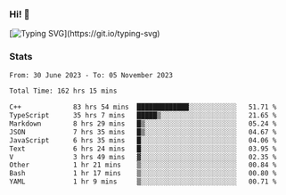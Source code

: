 ### Hi!  👋

[![Typing SVG](https://readme-typing-svg.herokuapp.com?font=Fira+Code&pause=1000&width=435&lines=Hello!+I'm+Texiwustion.)](https://git.io/typing-svg)

### Stats

<!--START_SECTION:waka-->

```txt
From: 30 June 2023 - To: 05 November 2023

Total Time: 162 hrs 15 mins

C++             83 hrs 54 mins  █████████████░░░░░░░░░░░░   51.71 %
TypeScript      35 hrs 7 mins   █████▒░░░░░░░░░░░░░░░░░░░   21.65 %
Markdown        8 hrs 29 mins   █▒░░░░░░░░░░░░░░░░░░░░░░░   05.24 %
JSON            7 hrs 35 mins   █▒░░░░░░░░░░░░░░░░░░░░░░░   04.67 %
JavaScript      6 hrs 35 mins   █░░░░░░░░░░░░░░░░░░░░░░░░   04.06 %
Text            6 hrs 24 mins   █░░░░░░░░░░░░░░░░░░░░░░░░   03.95 %
V               3 hrs 49 mins   ▓░░░░░░░░░░░░░░░░░░░░░░░░   02.35 %
Other           1 hr 21 mins    ▒░░░░░░░░░░░░░░░░░░░░░░░░   00.84 %
Bash            1 hr 17 mins    ▒░░░░░░░░░░░░░░░░░░░░░░░░   00.80 %
YAML            1 hr 9 mins     ▒░░░░░░░░░░░░░░░░░░░░░░░░   00.71 %
```

<!--END_SECTION:waka-->
